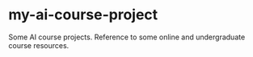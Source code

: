 # my-ai-course-project
Some AI course projects. Reference to some online and undergraduate course resources.
